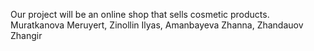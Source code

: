 Our project will be an online shop that sells cosmetic products. 
Muratkanova Meruyert, Zinollin Ilyas, Amanbayeva Zhanna, Zhandauov Zhangir
